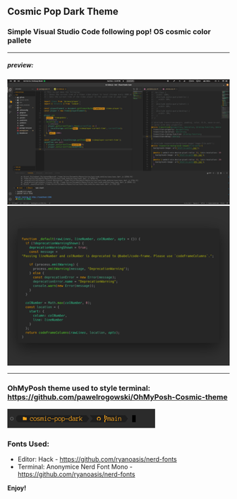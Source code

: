 ## Cosmic Pop Dark Theme

### Simple Visual Studio Code following pop! OS cosmic color pallete

---

##### preview:

![Preview](https://github.com/pawelrogowski/cosmic-pop-dark/raw/HEAD/image.png)
![Preview](https://github.com/pawelrogowski/cosmic-pop-dark/raw/HEAD/code.png)

---

### OhMyPosh theme used to style terminal: https://github.com/pawelrogowski/OhMyPosh-Cosmic-theme

![Preview](https://github.com/pawelrogowski/cosmic-pop-dark/raw/HEAD/OhMyPosh.png)

### Fonts Used:

- Editor: Hack - https://github.com/ryanoasis/nerd-fonts
- Terminal: Anonymice Nerd Font Mono - https://github.com/ryanoasis/nerd-fonts

**Enjoy!**

